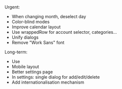 Urgent:
- When changing month, deselect day
- Color-blind modes
- Improve calendar layout
- Use wrappedRow for account selector, categories...
- Unify dialogs
- Remove "Work Sans" font

Long-term:
- Use <dialog> for dialogs
- Mobile layout
- Better settings page
- In settings: single dialog for add/edit/delete
- Add internationalisation mechanism

